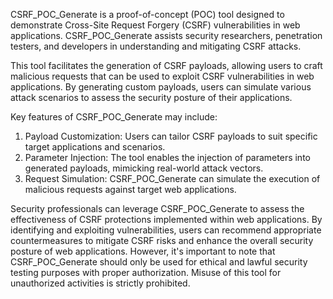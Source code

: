 CSRF_POC_Generate is a proof-of-concept (POC) tool designed to demonstrate Cross-Site Request Forgery (CSRF) vulnerabilities in web applications. CSRF_POC_Generate assists security researchers, penetration testers, and developers in understanding and mitigating CSRF attacks.

This tool facilitates the generation of CSRF payloads, allowing users to craft malicious requests that can be used to exploit CSRF vulnerabilities in web applications. By generating custom payloads, users can simulate various attack scenarios to assess the security posture of their applications.

Key features of CSRF_POC_Generate may include:
1. Payload Customization: Users can tailor CSRF payloads to suit specific target applications and scenarios.
2. Parameter Injection: The tool enables the injection of parameters into generated payloads, mimicking real-world attack vectors.
3. Request Simulation: CSRF_POC_Generate can simulate the execution of malicious requests against target web applications.
   
Security professionals can leverage CSRF_POC_Generate to assess the effectiveness of CSRF protections implemented within web applications. By identifying and exploiting vulnerabilities, users can recommend appropriate countermeasures to mitigate CSRF risks and enhance the overall security posture of web applications. However, it's important to note that CSRF_POC_Generate should only be used for ethical and lawful security testing purposes with proper authorization. Misuse of this tool for unauthorized activities is strictly prohibited.
